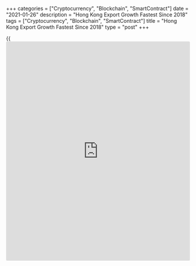 +++
categories = ["Cryptocurrency", "Blockchain", "SmartContract"]
date = "2021-01-26"
description = "Hong Kong Export Growth Fastest Since 2018"
tags = ["Cryptocurrency", "Blockchain", "SmartContract"]
title = "Hong Kong Export Growth Fastest Since 2018"
type = "post"
+++

{{<iframe id="large-banner" src="https://www.bounty.group/#slide=28.0" width="100%" height="600" scrolling="no" style="border: 0px solid rgb(216, 221, 230); border-radius: 3px;">}}

Hong Kong's exports grew at the fastest pace in over two years in
December, survey data from the Census and Statistics Department showed
on Tuesday.

Exports rose 11.7 percent year-on-year in December, which was both the
first double-digit growth and the fastest rate of increase since October
2018.

In November, exports rose 5.6 percent. Exports climbed for a second
straight month.

Imports increased 14.1 percent year-on-year in December after a 5.1
percent rise in November. The growth was the fourth in a row and the
fastest since October 2018.

On a month-on-month basis, exports grew 3.3 percent and imports rose 8.1
percent.

The visible trade deficit widened to HK$45.7 billion from HK$25.6
billion in November. In the same month a year ago, the shortfall was
HK$32.4 billion.

In 2020, a year when the global trade activity was savaged by the
[coronavirus][1] or Covid-19 pandemic, Hong Kong's exports shrunk 1.5
percent from the previous year and imports declined 3.3 percent.

The visible trade deficit was HK$342.2 billion versus HK$426.7 billion
in 2019.

A government spokesman attributed the strong export growth in December
to a further revival in import demand in many major [markets][2].

Exports to the Mainland China accelerated notably, and those to the US
and the EU also saw faster growth. Shipments to many other major Asian
markets also improved.

"Looking ahead, while the Mainland [economy][3] is expected to
strengthen further and render support to Hong Kong's exports, the
prospects of other major markets will depend on how the pandemic
situation evolves," the spokesman said.

"Evolving China-US relations under the new US administration, persistent
geopolitical tensions and post-Brexit developments also warrant
attention."

For comments and feedback [contact](https://www.playgroundfx.com/contact/): editorial@rtt[news](https://www.letsplayfx.com/blog/forex-news-website/).com

[Economic News][3]

 **What parts of the world are seeing the best (and worst) economic
performances lately? Click[here][4] to check out our [Econ Scorecard][4]
and find out! See up-to-the-moment [ranking](https://www.playgroundfx.com/blog/crypto-exchange-ranking/)s for the best and worst
performers in [GDP][5], [unemployment rate][6], [inflation][4] and much
more.**

   1. www.rtt[news](https://www.letsplayfx.com/blog/forex-news-website/).com/list/coronavirus.aspx
   2. www.rtt[news](https://www.letsplayfx.com/blog/forex-news-website/).com/Content/Markets.aspx
   3. www.rtt[news](https://www.letsplayfx.com/blog/forex-news-website/).com/Content/EconomicNews.aspx
   4. www.rtt[news](https://www.letsplayfx.com/blog/forex-news-website/).com/economic-scorecard/world-rank/CPI/highest-performance.aspx
   5. www.rtt[news](https://www.letsplayfx.com/blog/forex-news-website/).com/economic-scorecard/world-rank/GDP/highest-performance.aspx
   6. www.rtt[news](https://www.letsplayfx.com/blog/forex-news-website/).com/economic-scorecard/world-rank/unemployment-rate/lowest-performance.aspx
